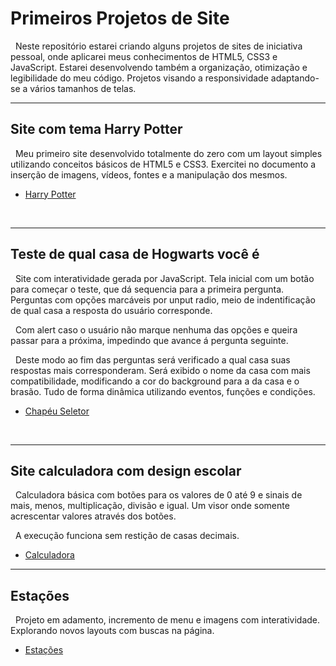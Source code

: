 # Primeiros Projetos de Site

&nbsp;
        Neste repositório estarei criando alguns projetos de sites de iniciativa pessoal, onde aplicarei meus conhecimentos de HTML5, CSS3 e JavaScript. 
        Estarei desenvolvendo também a organização, otimização e legibilidade do meu código. Projetos visando a responsividade adaptando-se a vários tamanhos de telas.
&nbsp;

---
## Site com tema Harry Potter

&nbsp;
        Meu primeiro site desenvolvido totalmente do zero com um layout simples utilizando conceitos básicos de HTML5 e CSS3. Exercitei  no documento a inserção de imagens, vídeos, fontes e a manipulação dos mesmos. 
&nbsp;

- [Harry Potter](https://susanalima55p.github.io/primeiros-projetos/harry-potter/)

&nbsp;

---
## Teste de qual casa de Hogwarts você é 

&nbsp;
        Site com interatividade gerada por JavaScript. Tela inicial com um botão para começar o teste, que dá sequencia para a primeira pergunta. Perguntas com opções marcáveis por unput radio, meio de indentificação de qual casa a resposta do usuário corresponde.
&nbsp;

&nbsp;
        Com alert caso o usuário não marque nenhuma das opções e queira passar para a próxima, impedindo que avance á pergunta seguinte.
&nbsp;

&nbsp;
        Deste modo ao fim das perguntas será verificado a qual casa suas respostas mais corresponderam. Será exibido o nome da casa com mais compatibilidade, modificando a cor do background para a da casa e o brasão. Tudo de forma dinâmica utilizando eventos, funções e condições.
&nbsp;

- [Chapéu Seletor](https://susanalima55p.github.io/primeiros-projetos/teste-casa/)

&nbsp;

---
## Site calculadora com design escolar

&nbsp;
        Calculadora básica com botões para os valores de 0 até 9 e sinais de mais, menos, multiplicação, divisão e igual. Um visor onde somente acrescentar valores através dos  botões.
&nbsp;

&nbsp;
        A execução funciona sem restição de casas decimais. 
&nbsp;

- [Calculadora](https://susanalima55p.github.io/primeiros-projetos/calculadora/)
&nbsp;

---

## Estações
&nbsp;
        Projeto em adamento, incremento de menu e imagens com interatividade. Explorando novos layouts com buscas na página.
 &nbsp;
- [Estações](https://susanalima55p.github.io/primeiros-projetos/estacao/)

